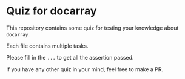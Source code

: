 # Quiz for docarray

This repository contains some quiz for testing your knowledge about `docarray`.

Each file contains multiple tasks.

Please fill in the `...` to get all the assertion passed.

If you have any other quiz in your mind, feel free to make a PR.